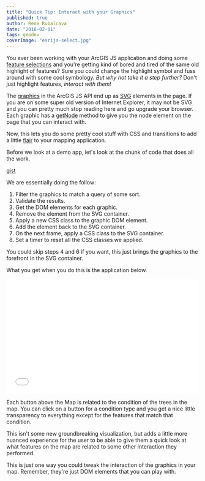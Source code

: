 ```yaml
---
title: "Quick Tip: Interact with your Graphics"
published: true
author: Rene Rubalcava
date: "2016-02-01"
tags: geodev
coverImage: "esrijs-select.jpg"
---
```


You ever been working with your ArcGIS JS application and doing some [feature selections](https://developers.arcgis.com/javascript/jsapi/featurelayer-amd.html#selectfeatures) and you're getting kind of bored and tired of the same old highlight of features? Sure you could change the highlight symbol and fuss around with some cool symbology. _But why not take it a step further?_ Don't just highlight features, _interact with them!_

The [graphics](https://developers.arcgis.com/javascript/jsapi/graphic-amd.html) in the ArcGIS JS API end up as [SVG](https://developer.mozilla.org/en-US/docs/Web/SVG) elements in the page. If you are on some super old version of Internet Explorer, it may not be SVG and you can pretty much stop reading here and go upgrade your browser. Each graphic has a [getNode](https://developers.arcgis.com/javascript/jsapi/graphic-amd.html#getnode) method to give you the node element on the page that you can interact with.

Now, this lets you do some pretty cool stuff with CSS and transitions to add a little [flair](https://www.youtube.com/watch?v=_ChQK8j6so8) to your mapping application.

Before we look at a demo app, let's look at the chunk of code that does all the work.

[gist](https://gist.github.com/odoe/436849dfb8765284d3a7)

We are essentially doing the follow:

1. Filter the graphics to match a query of some sort.
2. Validate the results.
3. Get the DOM elements for each graphic.
4. Remove the element from the SVG container.
5. Apply a new CSS class to the graphic DOM element.
6. Add the element back to the SVG container.
7. On the next frame, apply a CSS class to the SVG container.
8. Set a timer to reset all the CSS classes we applied.

You could skip steps 4 and 6 if you want, this just brings the graphics to the forefront in the SVG container.

What you get when you do this is the application below.

<iframe width="100%" height="300" src="//jsfiddle.net/ab3t89y9/embedded/" allowfullscreen="allowfullscreen" frameborder="0"></iframe>

Each button above the Map is related to the condition of the trees in the map. You can click on a button for a condition type and you get a nice little transparency to everything except for the features that match that condition.

This isn't some new groundbreaking visualization, but adds a little more nuanced experience for the user to be able to give them a quick look at what features on the map are related to some other interaction they performed.

This is just one way you could tweak the interaction of the graphics in your map. Remember, they're just DOM elements that you can play with.
